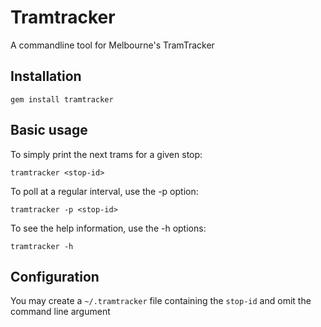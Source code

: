 Tramtracker
===========

A commandline tool for Melbourne's TramTracker


Installation
------------

```
gem install tramtracker
```


Basic usage
-----------

To simply print the next trams for a given stop:
```
tramtracker <stop-id>
```

To poll at a regular interval, use the -p option:
```
tramtracker -p <stop-id>
```

To see the help information, use the -h options:
```
tramtracker -h
```


Configuration
-------------

You may create a `~/.tramtracker` file containing the `stop-id` and omit the
command line argument
